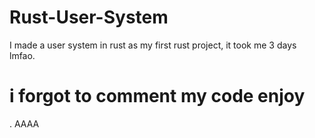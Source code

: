 # Rust-User-System
I made a user system in rust as my first rust project, it took me 3 days lmfao.
# i forgot to comment my code enjoy

. AAAA
